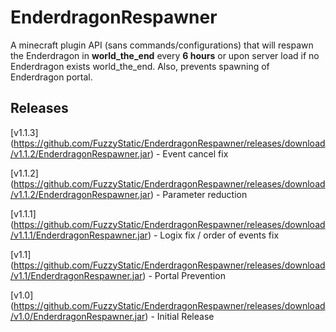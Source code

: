 # EnderdragonRespawner

A minecraft plugin API (sans commands/configurations) that will respawn the Enderdragon in **world_the_end** every **6 hours** or upon server load if no Enderdragon exists world_the_end. Also, prevents spawning of Enderdragon portal.

## Releases

[v1.1.3] (https://github.com/FuzzyStatic/EnderdragonRespawner/releases/download/v1.1.2/EnderdragonRespawner.jar) - Event cancel fix

[v1.1.2] (https://github.com/FuzzyStatic/EnderdragonRespawner/releases/download/v1.1.2/EnderdragonRespawner.jar) - Parameter reduction

[v1.1.1] (https://github.com/FuzzyStatic/EnderdragonRespawner/releases/download/v1.1.1/EnderdragonRespawner.jar) - Logix fix / order of events fix

[v1.1] (https://github.com/FuzzyStatic/EnderdragonRespawner/releases/download/v1.1/EnderdragonRespawner.jar) - Portal Prevention

[v1.0] (https://github.com/FuzzyStatic/EnderdragonRespawner/releases/download/v1.0/EnderdragonRespawner.jar) - Initial Release
